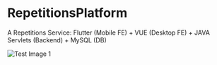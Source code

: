 # RepetitionsPlatform
A Repetitions Service: Flutter (Mobile FE) + VUE (Desktop FE) + JAVA Servlets (Backend) + MySQL (DB)

![Test Image 1](VUE_Frontend_Desktop/assets/img/webapp_pictures/c.png)
